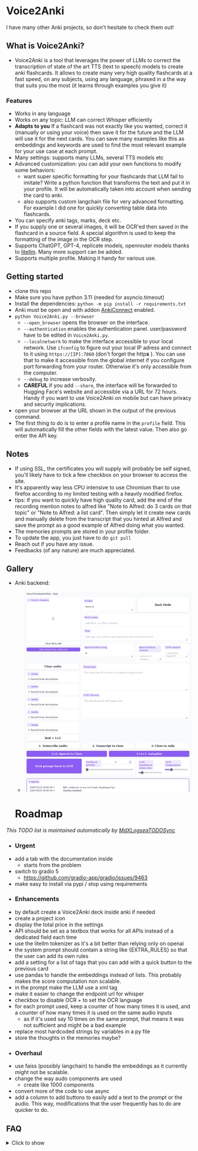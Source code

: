 # Voice2Anki

I have many other Anki projects, so don't hesitate to check them out!

## What is Voice2Anki?
* Voice2Anki is a tool that leverages the power of LLMs to correct the transcription of state of the art TTS (text to speech) models to create anki flashcards. It allows to create many very high quality flashcards at a fast speed, on any subjects, using any language, phrased in a the way that suits you the most (it learns through examples you give it)

### Features
* Works in any language
* Works on any topic: LLM can correct Whisper efficiently
* **Adapts to you** If a flashcard was not exactly like you wanted, correct it (manually or using your voice) then save it for the future and the LLM will use it for the next cards. You can save many examples like this as embeddings and keywords are used to find the most relevant example for your use case at each prompt.
* Many settings: supports many LLMs, several TTS models etc
* Advanced customization: you can add your own functions to modify some behaviors:
    * want super specific formatting for your flashcards that LLM fail to imitate? Write a python function that transforms the text and put it in your profile. It will be automatically taken into account when sending the card to anki.
    * also supports custom langchain file for very advanced formatting. For example I did one for quickly converting table data into flashcards.
* You can specify anki tags, marks, deck etc.
* If you supply one or several images, it will be OCR'ed then saved in the flashcard in a source field. A special algorithm is used to keep the formatting of the image in the OCR step.
* Supports ChatGPT, GPT-4, replicate models, openrouter models thanks to [litellm](https://docs.litellm.ai/). Many more support can be added.
* Supports multiple profile. Making it handy for various use.

## Getting started
* clone this repo
* Make sure you have python 3.11 (needed for asyncio.timeout)
* Install the dependencies: `python -m pip install -r requirements.txt`
* Anki must be open and with addon [AnkiConnect](https://ankiweb.net/shared/info/2055492159) enabled.
* `python Voice2Anki.py --browser`
    * `--open_browser` opens the browser on the interface.
    * `--authentication` enables the authentication panel. user/password have to be edited in `Voice2Anki.py`.
    * `--localnetwork` to make the interface accessible to your local network. Use `ifconfig` to figure out your local IP adress and connect to it using `https://[IP]:7860` (don't forget the http**s** ). You can use that to make it accessible from the global internet if you configure port forwarding from your router. Otherwise it's only accessible from the computer.
    * `--debug` to increase verbosity.
    * **CAREFUL** if you add `--share`, the interface will be forwarded to Hugging Face's website and accessible via a URL for 72 hours. Handy if you want to use Voice2Anki on mobile but can have privacy and security implications.
* open your browser at the URL shown in the output of the previous command.
* The first thing to do is to enter a profile name in the `profile` field. This will automatically fill the other fields with the latest value. Then also go enter the API key.

## Notes
* If using SSL, the certificates you will supply will probably be self signed, you'll likely have to tick a few checkbox on your browser to access the site.
* It's apparently way less CPU intensive to use Chromium than to use firefox according to my limited testing with a heavily modified firefox.
* tips: if you want to quickly have high quality card, add the end of the recording mention notes to alfred like "Note to Alfred: do 3 cards on that topic" or "Note to Alfred: a list card". Then simply let it create new cards and manually delete from the transcript that you hinted at Alfred and save the prompt as a good example of Alfred doing what you wanted.
* The memories prompts are stored in your profile folder.
* To update the app, you just have to do `git pull`
* Reach out if you have any issue.
* Feedbacks (of any nature) are much appreciated.


## Gallery
* Anki backend:
  * ![](./docs/anki_screenshot.png)

  # Roadmap
<i>This TODO list is maintained automatically by [MdXLogseqTODOSync](https://github.com/thiswillbeyourgithub/MdXLogseqTODOSync)</i>

  <!-- BEGIN_TODO -->
- ### Urgent
- add a tab with the documentation inside
    - starts from the problem
- switch to gradio 5
    - https://github.com/gradio-app/gradio/issues/9463
- make easy to install via pypi / stop using requirements
- ### Enhancements
- by default create a Voice2Anki deck inside anki if needed
- create a project icon
- display the total price in the settings
- API should be set as a textbox that works for all APIs instead of a dedicated field each time
- use the litellm tokenizer as it's a bit better than relying only on openai
- the system prompt should contain a string like {EXTRA_RULES} so that the user can add its own rules
- add  a setting for a list of tags that you can add with a quick button to the previous card
- use pandas to handle the embeddings instead of lists. This probably makes the score computation non scalable.
- in the prompt make the LLM use a <thinking> xml tag
- make it easier to change the endpoint url for whisper
- checkbox to disable OCR + to set the OCR language
- for each prompt used, keep a counter of how many times it is used, and a counter of how many times it is used on the same audio inputs
    - as if it's used say 10 times on the same prompt, that means it was not sufficient and might be a bad example
- replace most hardcoded strings by variables in a py file
- store the thoughts in the memories maybe?
- ### Overhaul
- use faiss (possibly langchain) to handle the embeddings as it currently might not be scalable.
- change the way audo components are used
    - create like 1000 components
- convert more of the code to use async
- add a column to add buttons to easily add a text to the prompt or the audio. This way, modifications that the user frequently has to do are quicker to do.
<!-- END_TODO -->


## FAQ

<details>
  <summary>
    Click to show
  </summary>


#### Why was this project created?
      Voice2Anki started as a tool to help me towards the end of medical school. I then released it hastily here and documented it quickly using [aider](https://aider.chat/). It worked well for me and I think it should be made much more accessible to people.

#### How did you use it?
      I first created very long audio files by telling out loud the anki flashcards I wanted and separated each flashcard by an audible STOP that, thanks to my other project https://github.com/thiswillbeyourgithub/whisper_audio_splitter I was able to split the long audio into flashcard size segment, then put then in a folder and loaded them all to Voice2Anki straight into anki.

#### What is the status of this project?
      I will now use it much less because I'm nearing the end of medical school but definitely want this project to grow. If people are knowledgeable about python packaging into anki don't hesitate to come forward because I won't have the time alone and if no one seems interested. Last time I checked it was fully functional but I modified it to make it more accessible and documented etc and some bugs might have appeared because of the refactoring so please don't hesitate to open an issue as it's usually something dumb and quick to fix.

#### What are profiles and why should I use them?
      Profiles were made to separate example prompts. For example, if you have lots of list type anki cards about medical stuff then you might want a separate folder for physics related flashcards where your cards are phrased in another way.

#### What does OCR have to do with Voice2Anki?
      I made https://github.com/thiswillbeyourgithub/OCR_with_format to do OCR on the screenshots I was taking from my medical books so decided to include it in Voice2Anki so that you can use the native anki search browser and it will search among image content too.





</details>
